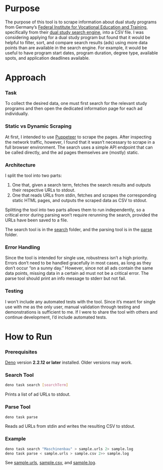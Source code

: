 
# Purpose

The purpose of this tool is to scrape information about dual study programs from Germany’s [Federal Institute for Vocational Education and Training](https://www.bibb.de/), specifically from their [dual study search engine](https://www.bibb.de/dienst/ausbildungplus/de/dualer_studiengang/suche), into a CSV file. I was considering applying for a dual study program but found that it would be helpful to filter, sort, and compare search results (ads) using more data points than are available in the search engine. For example, it would be useful to have program start dates, program duration, degree type, available spots, and application deadlines available.

# Approach


### Task

To collect the desired data, one must first search for the relevant study programs and then open the dedicated information page for each ad individually.

### Static vs Dynamic Scraping

At first, I intended to use [Puppeteer](https://pptr.dev/) to scrape the pages. After inspecting the network traffic, however, I found that it wasn’t necessary to scrape in a full browser environment. The search uses a simple API endpoint that can be called directly, and the ad pages themselves are (mostly) static.

### Architecture

I split the tool into two parts:

1. One that, given a search term, fetches the search results and outputs their respective URLs to stdout.
2. One that reads URLs from stdin, fetches and scrapes the corresponding static HTML pages, and outputs the scraped data as CSV to stdout.

Splitting the tool into two parts allows them to run independently, so a critical error during parsing won’t require rerunning the search, provided the URLs have been saved to a file.

The search tool is in the [search](search/) folder, and the parsing tool is in the [parse](parse/) folder.

### Error Handling

Since the tool is intended for single use, robustness isn’t a high priority. Errors don’t need to be handled gracefully in most cases, as long as they don’t occur “on a sunny day.” However, since not all ads contain the same data points, missing data in a certain ad must not be a critical error. The parse tool should print an info message to stderr but not fail.

### Testing

I won’t include any automated tests with the tool. Since it’s meant for single use with me as the only user, manual validation through testing and demonstrations is sufficient to me. If I were to share the tool with others and continue development, I’d include automated tests.

# How to Run

### Prerequisites

[Deno](https://deno.com) version **2.2.12 or later** installed. Older versions may work. 

### Search Tool

```bash
deno task search [searchTerm]
```

Prints a list of ad URLs to stdout.

### Parse Tool

```bash
deno task parse
```

Reads ad URLs from stdin and writes the resulting CSV to stdout.

### Example

```bash
deno task search "Maschinenbau" > sample.urls 2> sample.log
deno task parse < sample.urls > sample.csv 2>> sample.log
```

See [sample.urls](sample.urls), [sample.csv](sample.csv), and [sample.log](sample.log).
